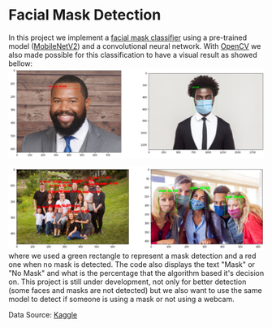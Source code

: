 # Facial Mask Detection

In this project we implement a [facial mask classifier](https://nbviewer.jupyter.org/github/diogolbar/mask-detection/blob/main/MaskClassifier.ipynb) using a pre-trained model ([MobileNetV2](https://www.tensorflow.org/api_docs/python/tf/keras/applications/MobileNetV2)) and a convolutional neural network. With [OpenCV](https://nbviewer.jupyter.org/github/diogolbar/mask-detection/blob/main/FaceMaskRecog.ipynb) we also made possible for this classification to have a visual result as showed bellow:
![](onefacemask.png)

![](maskfinal.png)
where we used a green rectangle to represent a mask detection and a red one when no mask is detected. The code also displays the text "Mask" or "No Mask" and what is the percentage that the algorithm based it's decision on. This project is still under development, not only for better detection (some faces and masks are not detected) but we also want to use the same model to detect if someone is using a mask or not using a webcam.

Data Source: [Kaggle](https://www.kaggle.com/ashishjangra27/face-mask-12k-images-dataset)
 
